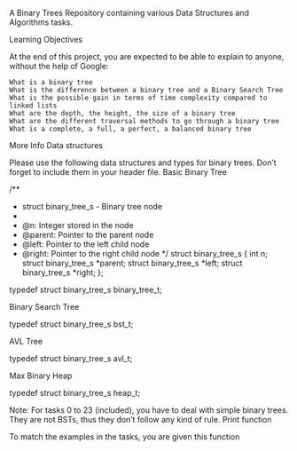 A Binary Trees Repository containing various Data Structures and Algorithms tasks.

Learning Objectives

At the end of this project, you are expected to be able to explain to anyone, without the help of Google:

    What is a binary tree
    What is the difference between a binary tree and a Binary Search Tree
    What is the possible gain in terms of time complexity compared to linked lists
    What are the depth, the height, the size of a binary tree
    What are the different traversal methods to go through a binary tree
    What is a complete, a full, a perfect, a balanced binary tree

More Info
Data structures

Please use the following data structures and types for binary trees. Don’t forget to include them in your header file.
Basic Binary Tree

/**
 * struct binary_tree_s - Binary tree node
 *
 * @n: Integer stored in the node
 * @parent: Pointer to the parent node
 * @left: Pointer to the left child node
 * @right: Pointer to the right child node
 */
struct binary_tree_s
{
    int n;
    struct binary_tree_s *parent;
    struct binary_tree_s *left;
    struct binary_tree_s *right;
};

typedef struct binary_tree_s binary_tree_t;

Binary Search Tree

typedef struct binary_tree_s bst_t;

AVL Tree

typedef struct binary_tree_s avl_t;

Max Binary Heap

typedef struct binary_tree_s heap_t;

Note: For tasks 0 to 23 (included), you have to deal with simple binary trees. They are not BSTs, thus they don’t follow any kind of rule.
Print function

To match the examples in the tasks, you are given this function

